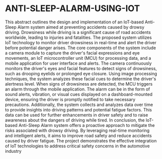 # ANTI-SLEEP-ALARM-USING-IOT
This abstract outlines the design and implementation of an IoT-based Anti-Sleep Alarm system 
aimed at preventing accidents caused by drowsy driving. Drowsiness while driving is a 
significant cause of road accidents worldwide, leading to injuries and fatalities. The proposed 
system utilizes IoT technology to monitor driver drowsiness in real-time and alert the driver 
before potential danger arises.
The core components of the system include a camera module to capture the driver's facial 
expressions and eye movements, an IoT microcontroller unit (MCU) for processing data, and a 
mobile application for user interface and alerts. The camera continuously monitors the driver's 
eyes and facial features to detect signs of drowsiness, such as drooping eyelids or prolonged eye 
closure.
Using image processing techniques, the system analyzes these facial cues to determine the 
driver's alertness level. When signs of drowsiness are detected, the MCU triggers an alarm 
through the mobile application. The alarm can be in the form of sound alerts, vibration, or visual 
cues displayed on a dashboard-mounted device, ensuring the driver is promptly notified to take 
necessary precautions.
Additionally, the system collects and analyzes data over time to provide insights into driving 
patterns and potential fatigue factors. This data can be used for further enhancements in driver 
safety and to raise awareness about the dangers of driving while tired.
In conclusion, the IoT-based Anti-Sleep Alarm system offers a proactive approach to mitigate 
the risks associated with drowsy driving. By leveraging real-time monitoring and intelligent 
alerts, it aims to improve road safety and reduce accidents caused by driver fatigue. The project 
demonstrates the effective integration of IoT technologies to address critical safety concerns in 
the automotive industry
